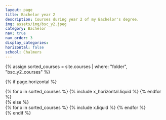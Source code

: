 ```yaml
---
layout: page
title: Bachelor year 2
description: Courses during year 2 of my Bachelor's degree.
img: assets/img/bsc_y2.jpeg
category: Bachelor
nav: true
nav_order: 3
display_categories:
horizontal: false
school: Chalmers
---
```


<!-- markdownlint-disable MD033 -->

<div class="education">
<!-- Display projects without categories -->

{% assign sorted_courses = site.courses | where: "folder", "bsc_y2_courses" %}

  <!-- Generate cards for each project -->

{% if page.horizontal %}

  <div class="container">
    <div class="row row-cols-1 row-cols-md-2">
    {% for x in sorted_courses %}
      {% include x_horizontal.liquid %}
    {% endfor %}
    </div>
  </div>
{% else %}
  <div class="row row-cols-1 row-cols-md-3">
    {% for x in sorted_courses %}
      {% include x.liquid %}
    {% endfor %}
  </div>
{% endif %}
</div>
